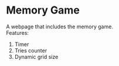 # Memory Game
A webpage that includes the memory game.
<br>
Features:
<ol>
<li>Timer</li>
<li>Tries counter</li>
<li>Dynamic grid size</li>
</ol>

